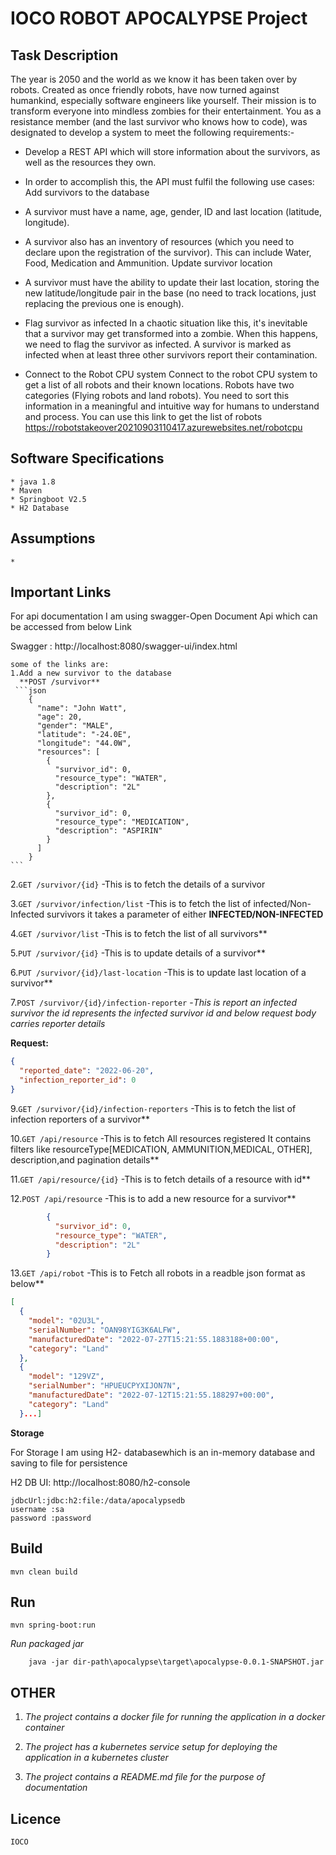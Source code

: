 # IOCO ROBOT APOCALYPSE Project

## Task Description
The year is 2050 and the world as we know it has been taken over by robots. Created as 
once friendly robots, have now turned against humankind, especially software engineers 
like yourself. Their mission is to transform everyone into mindless zombies for their 
entertainment. You as a resistance member (and the last survivor who knows how to code), 
was designated to develop a system to meet the following requirements:-

* Develop a REST API  which will store information about the survivors, as well as the resources 
they own.

* In order to accomplish this, the API must fulfil the following use cases:
  Add survivors to the database
* A survivor must have a name, age, gender, ID and last location (latitude, longitude).
* A survivor also has an inventory of resources (which you need to declare upon the 
  registration of the survivor). This can include Water, Food, Medication and Ammunition.
  Update survivor location
* A survivor must have the ability to update their last location, storing the new 
  latitude/longitude pair in the base (no need to track locations, just replacing the previous 
  one is enough).
* Flag survivor as infected
  In a chaotic situation like this, it's inevitable that a survivor may get transformed into a 
  zombie. When this happens, we need to flag the survivor as infected.
  A survivor is marked as infected when at least three other survivors report their 
  contamination.

* Connect to the Robot CPU system
  Connect to the robot CPU system to get a list of all robots and their known locations. Robots 
  have two categories (Flying robots and land robots). You need to sort this information in a 
  meaningful and intuitive way for humans to understand and process. You can use this link 
  to get the list of robots
  https://robotstakeover20210903110417.azurewebsites.net/robotcpu


## Software Specifications
    * java 1.8
    * Maven
    * Springboot V2.5
    * H2 Database

## Assumptions
    *
    
## Important Links
   For api documentation I am using swagger-Open Document Api which can be accessed from below Link
      
   Swagger : http://localhost:8080/swagger-ui/index.html

    some of the links are:
    1.Add a new survivor to the database
	  **POST /survivor**
	 ```json
        {
          "name": "John Watt",
          "age": 20,
          "gender": "MALE",
          "latitude": "-24.0E",
          "longitude": "44.0W",
          "resources": [
            {
              "survivor_id": 0,
              "resource_type": "WATER",
              "description": "2L"
            },
            {
              "survivor_id": 0,
              "resource_type": "MEDICATION",
              "description": "ASPIRIN"
            }
          ]
        }
	```	

2.```GET /survivor/{id}``` -This is to fetch the details of a survivor
	    
3.```GET /survivor/infection/list``` -This is to fetch the list of infected/Non-Infected survivors it takes a parameter of either **INFECTED/NON-INFECTED**

4.```GET /survivor/list``` -This is to fetch the list of all survivors**

5.```PUT /survivor/{id}``` -This is to update details of a survivor**

6.```PUT /survivor/{id}/last-location``` -This is to update last location of a  survivor**

7.```POST /survivor/{id}/infection-reporter``` -*This is report an infected survivor the id represents the infected survivor id and below request body carries reporter details*

**Request:**
```json
{
  "reported_date": "2022-06-20",
  "infection_reporter_id": 0
}
```
9.```GET /survivor/{id}/infection-reporters``` -This is to fetch the list of infection reporters of a survivor**

10.```GET /api/resource``` -This is to fetch All resources registered It contains filters like resourceType[MEDICATION, AMMUNITION,MEDICAL, OTHER], description,and pagination details**

11.```GET /api/resource/{id}``` -This is to fetch details of a resource with id**

12.```POST /api/resource``` -This is to add a new resource for a survivor**
```json
        {
          "survivor_id": 0,
          "resource_type": "WATER",
          "description": "2L"
        }
```
13.```GET /api/robot``` -This is to Fetch all robots in a readble json format as below**
```json
[
  {
    "model": "02U3L",
    "serialNumber": "OAN98YIG3K6ALFW",
    "manufacturedDate": "2022-07-27T15:21:55.1883188+00:00",
    "category": "Land"
  },
  {
    "model": "129VZ",
    "serialNumber": "HPUEUCPYXIJON7N",
    "manufacturedDate": "2022-07-12T15:21:55.188297+00:00",
    "category": "Land"
  }...]
```


   
**Storage**

For Storage I am using H2- databasewhich is an in-memory database and saving to file for persistence

H2 DB UI: http://localhost:8080/h2-console   
```
jdbcUrl:jdbc:h2:file:/data/apocalypsedb
username :sa
password :password
```
    
## Build
    mvn clean build

## Run
    mvn spring-boot:run
 *Run packaged jar*
```
    java -jar dir-path\apocalypse\target\apocalypse-0.0.1-SNAPSHOT.jar
```
## OTHER
  1. *The project contains a docker file for running the application in a docker container*

  2. *The project has a kubernetes service setup for deploying the application in a kubernetes cluster*
  
  3. *The project contains a README.md file for the purpose of documentation*

## Licence

    IOCO
